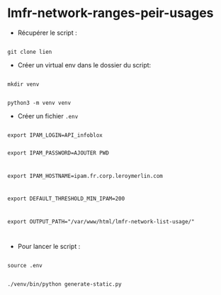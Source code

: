 # lmfr-network-ranges-peir-usages

- Récupérer le script :

<code>
git clone lien
</code>

- Créer un virtual env dans le dossier du script:

<code>
mkdir venv

python3 -m venv venv
</code>

- Créer un fichier <code>.env</code>
<code>
export IPAM_LOGIN=API_infoblox

export IPAM_PASSWORD=AJOUTER PWD

export IPAM_HOSTNAME=ipam.fr.corp.leroymerlin.com

export DEFAULT_THRESHOLD_MIN_IPAM=200

export OUTPUT_PATH="/var/www/html/lmfr-network-list-usage/"

</code>

- Pour lancer le script :

<code>
source .env

./venv/bin/python generate-static.py
</code>
